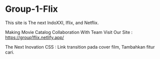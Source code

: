 # Group-1-Flix

This site is The next IndoXXI, Iflix, and Netflix.

Making Movie Catalog Collaboration With Team
Visit Our Site :
https://group1flix.netlify.app/

The Next Inovation
CSS :
Link transition pada cover film,
Tambahkan fitur cari.

